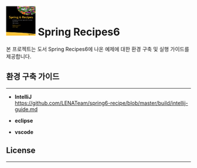 # <img src="images/spring-recipe6.PNG" width="80" height="80"> Spring Recipes6

본 프로젝트는 도서 Spring Recipes6에 나온 예제에 대한 환경 구축 및 실행 가이드를 제공합니다.

## 환경 구축 가이드

---

- <b>IntelliJ</b>  
   https://github.com/LENATeam/spring6-recipe/blob/master/build/intellij-guide.md
- <b>eclipse</b>

- <b>vscode</b>

## License

---
